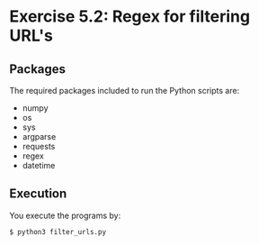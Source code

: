 # Exercise 5.2: Regex for filtering URL's

## Packages
The required packages included to run the Python scripts are:

- numpy
- os
- sys
- argparse
- requests
- regex
- datetime

## Execution
You execute the programs by:

```
$ python3 filter_urls.py
```

